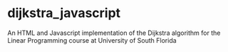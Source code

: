 # dijkstra_javascript
An HTML and Javascript implementation of the Dijkstra algorithm for the Linear Programming course at University of South Florida
